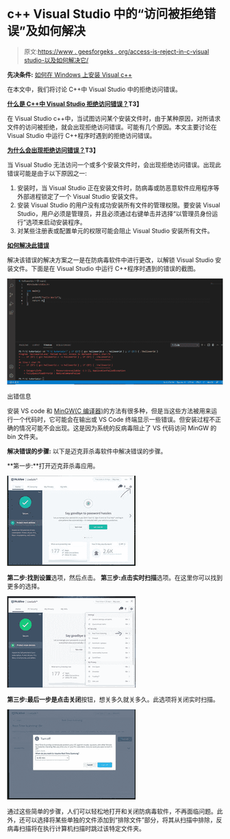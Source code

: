 # c++ Visual Studio 中的“访问被拒绝错误”及如何解决

> 原文:[https://www . geesforgeks . org/access-is-reject-in-c-visual studio-以及如何解决它/](https://www.geeksforgeeks.org/access-is-denied-error-in-c-visual-studio-and-how-to-resolve-it/)

**先决条件:** [如何在 Windows 上安装 Visual c++](https://www.geeksforgeeks.org/how-to-install-visual-cpp-on-windows/)

在本文中，我们将讨论 C++中 Visual Studio 中的拒绝访问错误。

**<u>什么是 C++中 Visual Studio 拒绝访问错误？</u>T3】**

在 Visual Studio c++中，当试图访问某个安装文件时，由于某种原因，对所请求文件的访问被拒绝，就会出现拒绝访问错误。可能有几个原因。本文主要讨论在 Visual Studio 中运行 C++程序时遇到的拒绝访问错误。

**<u>为什么会出现拒绝访问错误？</u>T3】**

当 Visual Studio 无法访问一个或多个安装文件时，会出现拒绝访问错误。出现此错误可能是由于以下原因之一:

1.  安装时，当 Visual Studio 正在安装文件时，防病毒或防恶意软件应用程序等外部进程锁定了一个 Visual Studio 安装文件。
2.  安装 Visual Studio 的用户没有成功安装所有文件的管理权限。要安装 Visual Studio，用户必须是管理员，并且必须通过右键单击并选择“以管理员身份运行”选项来启动安装程序。
3.  对某些注册表或配置单元的权限可能会阻止 Visual Studio 安装所有文件。

**<u>如何解决此错误</u>**

解决该错误的解决方案之一是在防病毒软件中进行更改，以解锁 Visual Studio 安装文件。下面是在 Visual Studio 中运行 C++程序时遇到的错误的截图。

![Access Denied Error](img/ba9918f7d6d6e0994cc275fbf564c442.png)

出错信息

安装 VS code 和 [MinGW(C 编译器)](https://www.geeksforgeeks.org/complete-guide-to-install-c17-in-windows/)的方法有很多种，但是当这些方法被用来运行一个代码时，它可能会在输出或 VS Code 终端显示一些错误。但安装过程不正确的情况可能不会出现。这是因为系统的反病毒阻止了 VS 代码访问 MinGW 的 bin 文件夹。

**解决错误的步骤:**
以下是迈克菲杀毒软件中解决错误的步骤。

**第一步:**打开迈克菲杀毒应用。

![McAfee antivirus application](img/3ca9f3f5badbe2b2c8d8a960748ea37d.png)

**第二步:**找到**设置**选项，然后点击。
**第三步:**点击**实时扫描**选项。在这里你可以找到更多的选择。

![Real-Time scanning](img/deb5d5480d3538d284365acbe4a11c24.png)

**第三步:**最后一步是点击**关闭**按钮，想关多久就关多久。此选项将关闭实时扫描。

![Turn off real-time scanning](img/7e18bf202ecce3be84adc6aa44e51189.png)

通过这些简单的步骤，人们可以轻松地打开和关闭防病毒软件，不再面临问题。此外，还可以选择将某些单独的文件添加到“排除文件”部分，将其从扫描中排除，反病毒扫描将在执行计算机扫描时跳过该特定文件夹。